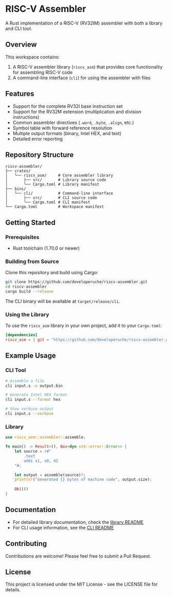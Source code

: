 # RISC-V Assembler

A Rust implementation of a RISC-V (RV32IM) assembler with both a library and CLI tool.

## Overview

This workspace contains:

1. A RISC-V assembler library (`riscv_asm`) that provides core functionality for assembling RISC-V code
2. A command-line interface (`cli`) for using the assembler with files

## Features

- Support for the complete RV32I base instruction set
- Support for the RV32M extension (multiplication and division instructions)
- Common assembler directives (`.word`, `.byte`, `.align`, etc.)
- Symbol table with forward reference resolution
- Multiple output formats (binary, Intel HEX, and text)
- Detailed error reporting

## Repository Structure

```
riscv-assembler/
├── crates/
│   └── riscv_asm/     # Core assembler library
│       ├── src/       # Library source code
│       └── Cargo.toml # Library manifest
├── bins/
│   └── cli/           # Command-line interface
│       ├── src/       # CLI source code
│       └── Cargo.toml # CLI manifest
└── Cargo.toml         # Workspace manifest
```

## Getting Started

### Prerequisites

- Rust toolchain (1.70.0 or newer)

### Building from Source

Clone this repository and build using Cargo:

```bash
git clone https://github.com/developeruche/riscv-assembler.git
cd riscv-assembler
cargo build --release
```

The CLI binary will be available at `target/release/cli`.

### Using the Library

To use the `riscv_asm` library in your own project, add it to your `Cargo.toml`:

```toml
[dependencies]
riscv_asm = { git = "https://github.com/developeruche/riscv-assembler.git" }
```

## Example Usage

### CLI Tool

```bash
# Assemble a file
cli input.s -o output.bin

# Generate Intel HEX format
cli input.s --format hex

# Show verbose output
cli input.s --verbose
```

### Library

```rust
use riscv_asm::assembler::assemble;

fn main() -> Result<(), Box<dyn std::error::Error>> {
    let source = r#"
        .text
        addi x1, x0, 42
    "#;

    let output = assemble(source)?;
    println!("Generated {} bytes of machine code", output.size);
    
    Ok(())
}
```

## Documentation

- For detailed library documentation, check the [library README](crates/riscv_asm/README.md)
- For CLI usage information, see the [CLI README](bins/cli/README.md)

## Contributing

Contributions are welcome! Please feel free to submit a Pull Request.

## License

This project is licensed under the MIT License - see the LICENSE file for details.